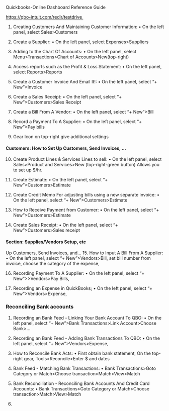 ﻿Quickbooks-Online Dashboard Reference Guide

https://qbo-intuit.com/redir/testdrive 

1. Creating Customers And Maintaining Customer Information:
• On the left panel, select Sales>Customers

2. Create a Supplier:
• On the left panel, select Expenses>Suppliers

3. Adding to the Chart Of Accounts:
• On the left panel, select Menu>Transactions>Chart of Accounts>New(top-right)

4. Access reports such as the Profit & Loss Statement:
• On the left panel, select Reports>Reports

5. Create a Customer Invoice And Email It!:
• On the left panel, select “+ New”>Invoice

6. Create a Sales Receipt:
• On the left panel, select “+ New”>Customers>Sales Receipt

7. Create a Bill From A Vendor:
• On the left panel, select “+ New”>Bill

8. Record a Payment To A Supplier:
• On the left panel, select “+ New”>Pay bills

9. Gear Icon on top-right give additional settings

#### Customers: How to Set Up Customers, Send Invoices, …

10. Create Product Lines & Services Lines to sell:
• On the left panel, select Sales>Product and Services>New (top-right-green button) Allows you to set up $/hr.

11. Create Estimate:
• On the left panel, select “+ New”>Customers>Estimate

12. Create Credit Memo For adjusting bills using a new separate invoice:
• On the left panel, select “+ New”>Customers>Estimate

13. How to Receive Payment from Customer:
• On the left panel, select “+ New”>Customers>Estimate

14. Create Sales Receipt:
• On the left panel, select “+ New”>Customers>Sales receipt

#### Section: Supplies/Vendors Setup, etc

Up Customers, Send Invoices, and...
15. How to Input A Bill From A Supplier:
• On the left panel, select “+ New”>Vendors>Bill, set bill number from invoice, choose the category of the expense,

16. Recording Payment To A Supplier:
• On the left panel, select “+ New”>>Vendors>Pay Bills, 

17. Recording an Expense in QuickBooks;
• On the left panel, select “+ New”>Vendors>Expense, 

### Reconciling Bank accounts

1. Recording an  Bank Feed - Linking Your Bank Account To QBO:
• On the left panel, select “+ New”>Bank Transactions>Link Account>Choose Bank>...

2. Recording an Bank Feed - Adding Bank Transactions To QBO:
• On the left panel, select “+ New”>Vendors>Expense, 

3. How to Reconcile Bank Acts:
• First obtain bank statement, On the top-right gear, Tools>Reconcile>Enter $ and dates

4. Bank Feed - Matching Bank Transactions:
• Bank Transactions>Goto Category or Match>Choose transaction>Match>View>Match

5. Bank Reconciliation - Reconciling Bank Accounts And Credit Card Accounts:
• Bank Transactions>Goto Category or Match>Choose transaction>Match>View>Match

6. 
